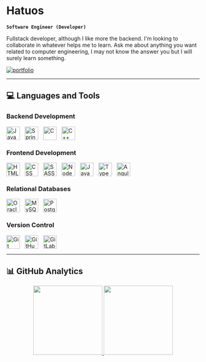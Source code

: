# Hatuos

**`Software Engineer (Developer)`**

Fullstack developer, although I like more the backend. I'm looking to collaborate in whatever helps me to learn. Ask me about anything you want related to computer engineering, I may not know the answer you but I will surely learn something.

<p align="left">
    <a href="https://hatuos.github.io/portfolio/" target="_blank" rel="noreferrer noopener">
        <img alt="portfolio" title="Check my portfolio" src="https://custom-icon-badges.demolab.com/badge/-Portfolio-blue?style=for-the-badge&logo=book&logoColor=white"/>
    </a>
</p>


---

## 💻 Languages and Tools

### Backend Development

<img align="left" alt="Java" width="35px" style="padding-right:10px;" src="https://cdn.jsdelivr.net/gh/devicons/devicon/icons/java/java-original.svg"/>
<img align="left" alt="Spring" width="35px" style="padding-right:10px;" src="https://cdn.jsdelivr.net/gh/devicons/devicon/icons/spring/spring-original.svg" />
<img align="left" alt="C" width="35px" style="padding-right:10px;" src="https://cdn.jsdelivr.net/gh/devicons/devicon/icons/c/c-original.svg"/>
<img alt="C++" width="35px" src="https://cdn.jsdelivr.net/gh/devicons/devicon/icons/cplusplus/cplusplus-original.svg" />


### Frontend Development

<img align="left" alt="HTML" width="35px" style="padding-right:10px;" src="https://cdn.jsdelivr.net/gh/devicons/devicon/icons/html5/html5-plain.svg" />
<img align="left" alt="CSS" width="35px" style="padding-right:10px;" src="https://cdn.jsdelivr.net/gh/devicons/devicon/icons/css3/css3-plain.svg" />
<img align="left" alt="SASS" width="35px" style="padding-right:10px;" src="https://cdn.jsdelivr.net/gh/devicons/devicon/icons/sass/sass-original.svg" />
<img align="left" alt="NodeJS" width="35px" style="padding-right:10px;" src="https://cdn.jsdelivr.net/gh/devicons/devicon/icons/nodejs/nodejs-original.svg" />
<img align="left" alt="JavaScript" width="35px" style="padding-right:10px;" src="https://cdn.jsdelivr.net/gh/devicons/devicon/icons/javascript/javascript-plain.svg" />
<img align="left" alt="TypeScript" width="35px" style="padding-right:10px;" src="https://cdn.jsdelivr.net/gh/devicons/devicon/icons/typescript/typescript-plain.svg" />
<img alt="Angular" width="35px" src="https://cdn.jsdelivr.net/gh/devicons/devicon/icons/angularjs/angularjs-plain.svg" />

### Relational Databases

<img align="left" alt="Oracle" width="35px" style="padding-right:10px;" src="https://cdn.jsdelivr.net/gh/devicons/devicon/icons/oracle/oracle-original.svg" />
<img align="left" alt="MySQL" width="35px" style="padding-right:10px;" src="https://cdn.jsdelivr.net/gh/devicons/devicon/icons/mysql/mysql-original-wordmark.svg" />
<img alt="PostgreSQL" width="35px" src="https://cdn.jsdelivr.net/gh/devicons/devicon/icons/postgresql/postgresql-original-wordmark.svg" />

### Version Control

<img align="left" alt="Git" width="35px" style="padding-right:10px;" src="https://cdn.jsdelivr.net/gh/devicons/devicon/icons/git/git-original.svg" />
<img align="left" alt="GitHub" width="35px" style="padding-right:10px;" src="https://cdn.jsdelivr.net/gh/devicons/devicon/icons/github/github-original.svg" />
<img alt="GitLab" width="35px" src="https://cdn.jsdelivr.net/gh/devicons/devicon/icons/gitlab/gitlab-original.svg" />

<br/>

---

## 📊 GitHub Analytics

<p align="center">
    <a href="https://github.com/Hatuos">
        <img height="180em" src="https://github-readme-stats.vercel.app/api?username=Hatuos&show_icons=true&theme=gruvbox"/>
        <img height="180em" src="https://github-readme-stats.vercel.app/api/top-langs?username=Hatuos&layout=compact&langs_count=8&theme=gruvbox"/>
    </a>
</p>